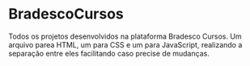 # BradescoCursos
Todos os projetos desenvolvidos na plataforma Bradesco Cursos.
Um arquivo parea HTML, um para CSS e um para JavaScript, realizando a separação entre eles facilitando caso precise de mudanças.
